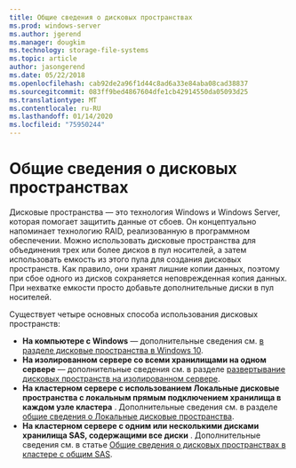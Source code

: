 ```yaml
---
title: Общие сведения о дисковых пространствах
ms.prod: windows-server
ms.author: jgerend
ms.manager: dougkim
ms.technology: storage-file-systems
ms.topic: article
author: jasongerend
ms.date: 05/22/2018
ms.openlocfilehash: cab92de2a96f1d44c8ad6a33e84aba08cad38837
ms.sourcegitcommit: 083ff9bed4867604dfe1cb42914550da05093d25
ms.translationtype: MT
ms.contentlocale: ru-RU
ms.lasthandoff: 01/14/2020
ms.locfileid: "75950244"
---
```

# <a name="storage-spaces-overview"></a>Общие сведения о дисковых пространствах

Дисковые пространства — это технология Windows и Windows Server, которая помогает защитить данные от сбоев. Он концептуально напоминает технологию RAID, реализованную в программном обеспечении. Можно использовать дисковые пространства для объединения трех или более дисков в пул носителей, а затем использовать емкость из этого пула для создания дисковых пространств. Как правило, они хранят лишние копии данных, поэтому при сбое одного из дисков сохраняется неповрежденная копия данных. При нехватке емкости просто добавьте дополнительные диски в пул носителей.

Существует четыре основных способа использования дисковых пространств:

- **На компьютере с Windows** — дополнительные сведения см. [в разделе дисковые пространства в Windows 10](https://windows.microsoft.com/windows-10/storage-spaces-windows-10).
- **На изолированном сервере со всеми хранилищами на одном сервере** — дополнительные сведения см. в разделе [развертывание дисковых пространств на изолированном сервере](deploy-standalone-storage-spaces.md).
- **На кластерном сервере с использованием Локальные дисковые пространства с локальным прямым подключением хранилища в каждом узле кластера** . Дополнительные сведения см. в разделе [общие сведения о Локальные дисковые пространства](storage-spaces-direct-overview.md).
- **На кластерном сервере с одним или несколькими дисками хранилища SAS, содержащими все диски** . Дополнительные сведения см. в статье [Общие сведения о дисковых пространствах в кластере с общим SAS](https://docs.microsoft.com/previous-versions/windows/it-pro/windows-server-2012-R2-and-2012/hh831739(v%3dws.11)).

